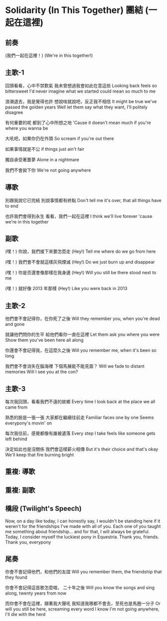# Solidarity (In This Together) 團結 (一起在這裡)

## 前奏

(我們一起在這裡！)
(We're in this together!)

## 主歌-1

回頭看看，心中不禁歎氣
我未曾想過我會如此在意這些
Looking back feels so bittersweet
I'd never imagine what we started could mean so much to me

浪潮退去，我是覺得也許
想說啥就說吧，反正我不相信
It might be true we've passed the golden years
Well let them say what they want, I'll politely disagree

有何重要的呢
都到了心中所想之地
'Cause it doesn't mean much
if you're where you wanna be

大吼吧，如果你仍在外頭
So scream if you're out there

如果事情就是不公
if things just ain't fair

獨自承受著噩夢
Alone in a nightmare

我們不會拋下你
We're not going anywhere

## 導歌

別跟我說它已完結
別說事情都有終點
Don't tell me it's over,
that all things have to end

也許我們會得到永生
看看，我們一起在這裡
I think we'll live forever
'cause we're in this together

## 副歌

(嘿！) 你說，我們接下來要怎麼走
(Hey!) Tell me where do we go from here

(嘿！) 我們會不會就這樣灰飛煙滅
(Hey!) Do we just burn up and disappear

(嘿！) 你是否還會像那樣在我身邊
(Hey!) Will you still be there stood next to me

(嘿！) 就好像 2013 年那樣
(Hey!) Like you were back in 2013

## 主歌-2

他們會不會記得你，在你死了之後
Will they remember you, when you're dead and gone

就讓他們問你的生平
給他們看你一直在這裡
Let them ask you where you were
Show them you've been here all along

你還會不會記得我，在這麼久之後
Will you remember me, when it's been so long

我們會不會消失在腦海裡
下個馬展能不能見面？
Will we fade to distant memories
Will I see you at the con?

## 主歌-3

每次我回頭，看看我們不遠的故鄉
Every time I look back at the place we all came from

熟悉的臉是一張一張
大家都在繼續往前走
Familiar faces one by one
Seems everypony's movin' on

每次我往前，感覺都像有誰被遺落
Every step I take feels like someone gets left behind

決定如此也是沒關係
我們會這樣薪火相傳
But it's their choice and that's okay
We'll keep that fire burning bright

## 重複: 導歌

## 重複: 副歌

## 橋段 (Twilight's Speech)

Now, on a day like today, I can honestly say,
I wouldn't be standing here if it weren't for the friendships I've made with all of you.
Each one of you taught me something about friendship...
and for that, I will always be grateful.
Today, I consider myself the luckiest pony in Equestria.
Thank you, friends. Thank you, everypony

## 尾奏

你會不會記得他們，和他們的友誼
Will you remember them, the friendship that they found

你會不會記得這首歌怎麼唱，
二十年之後
Will you know the songs and sing along,
twenty years from now

而你會不會在這裡，跟著我大聲吼
我知道我哪都不會去，至死也是馬圈一分子
Or will you still be here, screaming every word
I know I'm not going anywhere, I'll die with the herd
